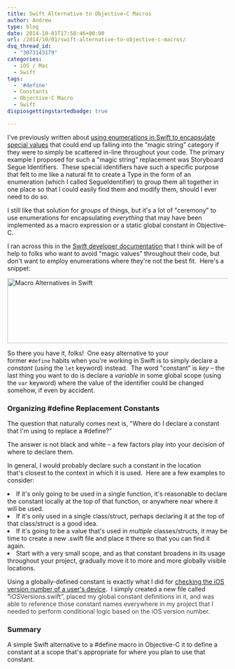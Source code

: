 ```yaml
---
title: Swift Alternative to Objective-C Macros
author: Andrew
type: blog
date: 2014-10-01T17:58:46+00:00
url: /2014/10/01/swift-alternative-to-objective-c-macros/
dsq_thread_id:
  - "3073143179"
categories:
  - iOS / Mac
  - Swift
tags:
  - '#define'
  - Constants
  - Objective-C Macro
  - Swift
dispiosgettingstartedbadge: true

---
```

I've previously written about <a title="Replace Magic Strings with Enumerations in Swift" href="http://www.andrewcbancroft.com/2014/09/02/replace-magic-strings-with-enumerations-in-swift/" target="_blank">using enumerations in Swift to encapsulate special values</a> that could end up falling into the "magic string&#8221; category if they were to simply be scattered in-line throughout your code. The primary example I proposed for such a "magic string&#8221; replacement was Storyboard Segue Identifiers.  These special identifiers have such a specific purpose that felt to me like a natural fit to create a Type in the form of an enumeration (which I called SegueIdentifier) to group them all together in one place so that I could easily find them and modify them, should I ever need to do so.

I still like that solution for _groups_ of things, but it's a lot of "ceremony&#8221; to use enumerations for encapsulating _everything_ that may have been implemented as a macro expression or a static global constant in Objective-C.

I ran across this in the <a title="Apple Developer Documentation - Using Swift with Cocoa and Objective-C" href="https://developer.apple.com/library/ios/documentation/swift/conceptual/buildingcocoaapps/InteractingWithCAPIs.html#//apple_ref/doc/uid/TP40014216-CH8-XID_19" target="_blank">Swift developer documentation</a> that I think will be of help to folks who want to avoid "magic values&#8221; throughout their code, but don't want to employ enumerations where they're not the best fit.  Here's a snippet:

[<img class="alignnone size-full wp-image-5231" src="http://www.andrewcbancroft.com/wp-content/uploads/2014/09/Macro-Alternatives-in-Swift.png" alt="Macro Alternatives in Swift" width="705" height="149" srcset="https://www.andrewcbancroft.com/wp-content/uploads/2014/09/Macro-Alternatives-in-Swift.png 705w, https://www.andrewcbancroft.com/wp-content/uploads/2014/09/Macro-Alternatives-in-Swift-300x63.png 300w" sizes="(max-width: 705px) 100vw, 705px" />][1]

So there you have it, folks!  One easy alternative to your former `#define` habits when you're working in Swift is to simply declare a _constant_ (using the `let` keyword) instead.  The word "constant&#8221; is _key_ – the last thing you want to do is declare a _variable_ in some global scope (using the `var` keyword) where the value of the identifier could be changed somehow, if even by accident.

### Organizing #define Replacement Constants

The question that naturally comes next is, "Where do I declare a constant that I'm using to replace a #define?&#8221;

The answer is not black and white – a few factors play into your decision of where to declare them.

In general, I would probably declare such a constant in the location that's closest to the context in which it is used.  Here are a few examples to consider:

<li style="text-align: left;">
  If it's only going to be used in a single function, it's reasonable to declare the constant locally at the top of that function, or anywhere near where it will be used.
</li>
<li style="text-align: left;">
  If it's only used in a single class/struct, perhaps declaring it at the top of that class/struct is a good idea.
</li>
<li style="text-align: left;">
  If it's going to be a value that's used in <em>multiple</em> classes/structs, it may be time to create a new .swift file and place it there so that you can find it again.
</li>
<li style="text-align: left;">
  Start with a very small scope, and as that constant broadens in its usage throughout your project, gradually move it to more and more globally visible locations.
</li>

Using a globally-defined constant is exactly what I did for <a title="Swift iOS Version Checking" href="http://www.andrewcbancroft.com/2014/09/17/swift-ios-version-check/" target="_blank">checking the iOS version number of a user's device</a>.  I simply created a new file called "<span style="color: #404040;">iOSVersions.swift&#8221;, placed my global constant definitions in it, and was able to reference those constant names everywhere in my project that I needed to perform conditional logic based on the iOS version number.  </span>

### Summary

A simple Swift alternative to a <span class="lang:objc decode:true  crayon-inline ">#define</span> macro in Objective-C it to define a constant at a scope that's appropriate for where you plan to use that constant.

 [1]: http://www.andrewcbancroft.com/wp-content/uploads/2014/09/Macro-Alternatives-in-Swift.png